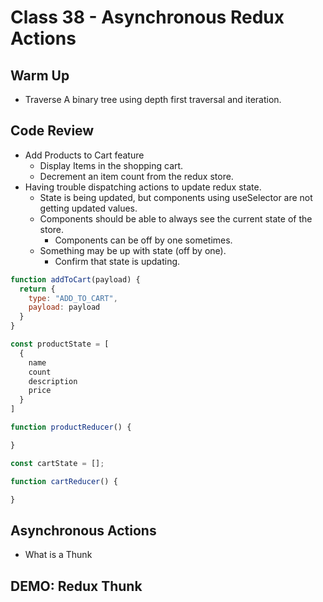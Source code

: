 # Class 38 - Asynchronous Redux Actions

## Warm Up

* Traverse A binary tree using depth first traversal and iteration.

## Code Review

* Add Products to Cart feature
  * Display Items in the shopping cart.
  * Decrement an item count from the redux store.
* Having trouble dispatching actions to update redux state.
  * State is being updated, but components using useSelector are not getting updated values.
  * Components should be able to always see the current state of the store.
    * Components can be off by one sometimes.
  * Something may be up with state (off by one).
    * Confirm that state is updating.

```js
function addToCart(payload) {
  return {
    type: "ADD_TO_CART",
    payload: payload
  }
}

const productState = [
  {
    name
    count
    description
    price
  }
]

function productReducer() {

}

const cartState = [];

function cartReducer() {

}

```

## Asynchronous Actions

* What is a Thunk

## DEMO: Redux Thunk
